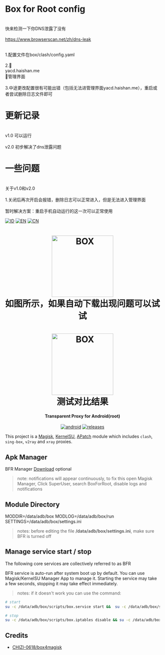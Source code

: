 # Box for Root config

<br>快来检测一下你DNS泄露了没有<br>
<br>https://www.browserscan.net/zh/dns-leak<br>

<br>1.配置文件在box/clash/config.yaml<br>
<br>2.🔗<br>yacd.haishan.me<br>🔗管理界面<br>
<br>3.中途更改配置很有可能出错（包括无法进管理界面yacd.haishan.me），重启或者尝试删除日志文件即可<br>


# 更新记录
<br>v1.0 可以运行<br>
<br>v2.0 初步解决了dns泄露问题<br>


# 一些问题
<br>关于v1.0和v2.0<br>
<br>1.关闭后再次开启会报错，删除日志可以正常进入，但是无法进入管理界面<br>
<br>暂时解决方案：重启手机自动运行的这一次可以正常使用<br>



[![ID](https://img.shields.io/badge/id-blue.svg?style=for-the-badge)](docs/index_id.md) [![EN](https://img.shields.io/badge/en-blue.svg?style=for-the-badge)](docs/index_en.md) [![CN](https://img.shields.io/badge/cn-blue.svg?style=for-the-badge)](docs/index_cn.md)

<h1 align="center">
  <img src="https://github.com/LIghtJUNction/box_for_magisk_config-bfmc-/releases/download/v1.0/like.this.jpg" alt="BOX" width="200">
  <br>如图所示，如果自动下载出现问题可以试试<br>
</h1>

<h1 align="center">
  <img src="https://github.com/LIghtJUNction/box_for_magisk_config-bfmc-/releases/download/v2.0/test.jpg" alt="BOX" width="200">
  <br>测试对比结果<br>
</h1>
<h4 align="center">Transparent Proxy for Android(root)</h4>

<div align="center">

[![android](https://img.shields.io/badge/Android-3DDC84?style=for-the-badge&logo=android&logoColor=white)]()
[![releases](https://img.shields.io/github/downloads/taamarin/box_for_magisk/total.svg?style=for-the-badge)](https://github.com/taamarin/box_for_magisk/releases)

</div>

This project is a [Magisk](https://github.com/topjohnwu/Magisk), [KernelSU](https://github.com/tiann/KernelSU), [APatch](https://github.com/bmax121/APatch) module which includes `clash`, `sing-box`, `v2ray` and `xray` proxies.

## Apk Manager
BFR Manager [Download](https://github.com/taamarin/box.manager) optional
> note: notifications will appear continuously, to fix this open Magisk Manager, Click SuperUser, search BoxForRoot, disable logs and notifications 

## Module Directory
MODDIR=/data/adb/box
MODLOG=/data/adb/box/run
SETTINGS=/data/adb/box/settings.ini
> notes: before editing the file **/data/adb/box/settings.ini**, make sure BFR is turned off

## Manage service start / stop
The following core services are collectively referred to as BFR

BFR service is auto-run after system boot up by default.
You can use Magisk/KernelSU Manager App to manage it. Starting the service may take a few seconds, stopping it may take effect immediately.

> notes: if it doesn't work you can use the command:
```bash
# start
su -c /data/adb/box/scripts/box.service start &&  su -c /data/adb/box/scripts/box.iptables enable

# stop
su -c /data/adb/box/scripts/box.iptables disable && su -c /data/adb/box/scripts/box.service stop
```

## Credits
- [CHIZI-0618/box4magisk](https://github.com/CHIZI-0618/box4magisk)
